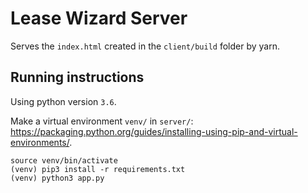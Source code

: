 # Lease Wizard Server
Serves the `index.html` created in the `client/build` folder by yarn. 
## Running instructions
Using python version `3.6`. 

Make a virtual environment `venv/` in `server/`: https://packaging.python.org/guides/installing-using-pip-and-virtual-environments/. 
```shell script
source venv/bin/activate
(venv) pip3 install -r requirements.txt
(venv) python3 app.py
```
